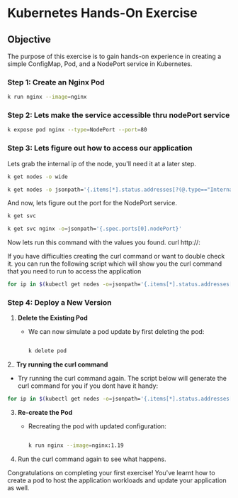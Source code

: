 # Kubernetes Hands-On Exercise

 

## Objective

The purpose of this exercise is to gain hands-on experience in creating a simple ConfigMap, Pod, and a NodePort service in Kubernetes.
 

### Step 1: Create an Nginx Pod


```bash
k run nginx --image=nginx
 ```
 

### Step 2: Lets make the service accessible thru nodePort service

  ```bash
k expose pod nginx --type=NodePort --port=80
  ```

### Step 3: Lets figure out how to access our application

 Lets grab the internal ip of the node, you'll need it at a later step.

 ```bash
k get nodes -o wide
  ```
```bash
k get nodes -o jsonpath='{.items[*].status.addresses[?(@.type=="InternalIP")].address}'
  ```
 And now, lets figure out the port for the NodePort service.
 ```bash
k get svc
  ```
```bash
k get svc nginx -o=jsonpath='{.spec.ports[0].nodePort}'
  ```
Now lets run this command with the values you found.
curl http://<node-ip>:<node-port>

If you have difficulties creating the curl command or want to double check it. you can run the following script which will show you the curl command that you need to run to access the application

```bash
for ip in $(kubectl get nodes -o=jsonpath='{.items[*].status.addresses[?(@.type=="InternalIP")].address}'); do port=$(kubectl get svc nginx -o=jsonpath='{.spec.ports[0].nodePort}'); echo "curl http://$ip:$port"; done
```

### Step 4: Deploy a New Version

 

1. **Delete the Existing Pod**

   - We can now simulate a pod update by first deleting the pod:

     ```bash

     k delete pod

     ```

2.. **Try running the curl command**

   - Try running the curl command again.
The script below will generate the curl command for you if you dont have it handy:

 ```bash
for ip in $(kubectl get nodes -o=jsonpath='{.items[*].status.addresses[?(@.type=="InternalIP")].address}'); do port=$(kubectl get svc nginx -o=jsonpath='{.spec.ports[0].nodePort}'); echo "curl http://$ip:$port"; done
```
 

3. **Re-create the Pod**

   - Recreating the pod with updated configuration:

 

     ```bash

     k run nginx --image=nginx:1.19

     ```

 4. Run the curl command again to see what happens.


 

Congratulations on completing your first exercise! You've learnt how to create a pod to host the application workloads and update your application as well.
